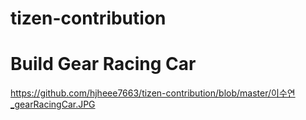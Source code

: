 # tizen-contribution

# Build Gear Racing Car
https://github.com/hjheee7663/tizen-contribution/blob/master/이수연_gearRacingCar.JPG
